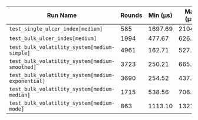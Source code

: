 | Run Name | Rounds | Min (µs) | Max (µs) | Mean (µs) | Median (µs) | Stddev (µs) | Ops/sec |
|----|----|----|----|----|----|----|----|
| `test_single_ulcer_index[medium]` | 585 | 1697.69 | 2104.08 | 1721.55 | 1702.17 | 53.06 | 5.81e+02 |
| `test_bulk_ulcer_index[medium]` | 1994 | 477.67 | 626.60 | 482.34 | 478.99 | 11.38 | 2.07e+03 |
| `test_bulk_volatility_system[medium-simple]` | 4961 | 162.71 | 527.14 | 166.19 | 164.69 | 9.01 | 6.02e+03 |
| `test_bulk_volatility_system[medium-smoothed]` | 3723 | 250.21 | 665.36 | 255.31 | 253.21 | 11.38 | 3.92e+03 |
| `test_bulk_volatility_system[medium-exponential]` | 3690 | 254.52 | 437.93 | 257.55 | 255.71 | 8.56 | 3.88e+03 |
| `test_bulk_volatility_system[medium-median]` | 1715 | 538.56 | 706.25 | 545.46 | 541.41 | 13.33 | 1.83e+03 |
| `test_bulk_volatility_system[medium-mode]` | 863 | 1113.10 | 1321.52 | 1126.33 | 1119.94 | 19.42 | 8.88e+02 |
